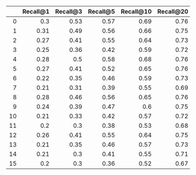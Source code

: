 |    |   Recall@1 |   Recall@3 |   Recall@5 |   Recall@10 |   Recall@20 |   Recall@30 |   Recall@50 |   Recall@100 | type                              |
|---:|-----------:|-----------:|-----------:|------------:|------------:|------------:|------------:|-------------:|:----------------------------------|
|  0 |       0.3  |       0.53 |       0.57 |        0.69 |        0.76 |        0.8  |        0.85 |         0.89 | wrrf_k20_w25_bm25_name_nlp_preds  |
|  1 |       0.31 |       0.49 |       0.56 |        0.66 |        0.75 |        0.79 |        0.86 |         0.88 | wrrf_k20_w50_bm25_name_nlp_preds  |
|  2 |       0.27 |       0.41 |       0.55 |        0.64 |        0.73 |        0.79 |        0.86 |         0.88 | wrrf_k20_w75_bm25_name_nlp_preds  |
|  3 |       0.25 |       0.36 |       0.42 |        0.59 |        0.72 |        0.78 |        0.84 |         0.89 | wrrf_k20_w100_bm25_name_nlp_preds |
|  4 |       0.28 |       0.5  |       0.58 |        0.68 |        0.76 |        0.81 |        0.85 |         0.88 | wrrf_k40_w25_bm25_name_nlp_preds  |
|  5 |       0.27 |       0.41 |       0.52 |        0.65 |        0.76 |        0.81 |        0.85 |         0.89 | wrrf_k40_w50_bm25_name_nlp_preds  |
|  6 |       0.22 |       0.35 |       0.46 |        0.59 |        0.73 |        0.83 |        0.86 |         0.88 | wrrf_k40_w75_bm25_name_nlp_preds  |
|  7 |       0.21 |       0.31 |       0.39 |        0.55 |        0.69 |        0.81 |        0.84 |         0.89 | wrrf_k40_w100_bm25_name_nlp_preds |
|  8 |       0.28 |       0.46 |       0.56 |        0.65 |        0.76 |        0.81 |        0.84 |         0.88 | wrrf_k60_w25_bm25_name_nlp_preds  |
|  9 |       0.24 |       0.39 |       0.47 |        0.6  |        0.75 |        0.83 |        0.85 |         0.89 | wrrf_k60_w50_bm25_name_nlp_preds  |
| 10 |       0.21 |       0.33 |       0.42 |        0.57 |        0.72 |        0.82 |        0.86 |         0.89 | wrrf_k60_w75_bm25_name_nlp_preds  |
| 11 |       0.2  |       0.3  |       0.38 |        0.53 |        0.68 |        0.78 |        0.84 |         0.89 | wrrf_k60_w100_bm25_name_nlp_preds |
| 12 |       0.26 |       0.41 |       0.55 |        0.64 |        0.75 |        0.81 |        0.84 |         0.88 | wrrf_k80_w25_bm25_name_nlp_preds  |
| 13 |       0.21 |       0.35 |       0.46 |        0.57 |        0.73 |        0.83 |        0.85 |         0.89 | wrrf_k80_w50_bm25_name_nlp_preds  |
| 14 |       0.21 |       0.3  |       0.41 |        0.55 |        0.71 |        0.81 |        0.86 |         0.88 | wrrf_k80_w75_bm25_name_nlp_preds  |
| 15 |       0.2  |       0.3  |       0.36 |        0.52 |        0.67 |        0.77 |        0.84 |         0.89 | wrrf_k80_w100_bm25_name_nlp_preds |